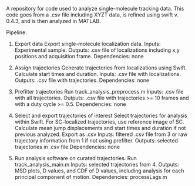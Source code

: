 A repository for code used to analyze single-molecule tracking data. This code goes from a .csv file including XYZT data, is refined using swift v. 0.4.3, and is then analyzed in MATLAB.

Pipeline:
1. Export data
Export single-molecule localization data.
Inputs: Experimental sample.
Outputs: .csv file of localizations including x,y positions and acquisition frame.
Dependencies: none

2. Assign trajectories
Generate trajectories from localizations using Swift. Calculate start times and duration.
Inputs: .csv file with localizations.
Outputs: .csv file with trajectories.
Dependencies: none

3. Prefilter trajectories
Run track_analysis_preprocess.m
Inputs: .csv file with all trajectories.
Outputs: .csv file with trajectories >= 10 frames and with a duty cycle >= 0.5.
Dependencies: none

4. Select and export trajectories of interest
Select trajectories for analysis within Swift. For SC-localized trajectories, use reference image of SC.
Calculate mean jump displacements and start times and duration if not previous analyzed.
Export as .csv
Inputs: filtered .csv file from 3 or raw trajectory information from 1 if not using prefilter.
Outputs: selected trajectories in .csv file
Dependencies: none

6. Run analysis software on curated trajectories.
Run track_analysis_main.m
Inputs: selected trajectories from 4.
Outputs: MSD plots, D values, and CDF of D values, including analysis for each principal component of motion.
Dependencies: processLags.m

